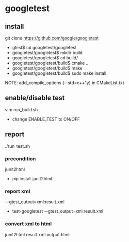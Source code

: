 # googletest

## install
git clone https://github.com/google/googletest

- gtest$ cd googletest/googletest
- googletest/googletest$ mkdir build
- googletest/googletest$ cd build/
- googletest/googletest/build$ cmake ..
- googletest/googletest/build$ make
- googletest/googletest/build$ sudo make install

NOTE: add_compile_options (--std=c++1y) in CMakeList.txt


## enable/disable test
vim run_build.sh
- change ENABLE_TEST to ON/OFF

## report
./run_test.sh

### precondition
junit2html
- pip install junit2html

### report xml
<test file> --gtest_output=xml:result.xml
- test-googletest --gtest_output=xml:result.xml

### convert xml to html
junit2html result.xml output.html

